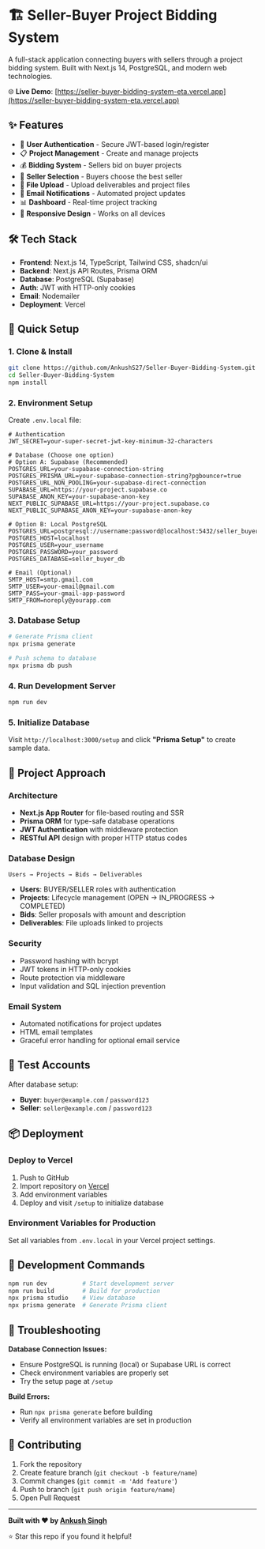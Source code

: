 # 🏗️ Seller-Buyer Project Bidding System

A full-stack application connecting buyers with sellers through a project bidding system. Built with Next.js 14, PostgreSQL, and modern web technologies.

🌐 **Live Demo**: [https://seller-buyer-bidding-system-eta.vercel.app](https://seller-buyer-bidding-system-eta.vercel.app)

## ✨ Features

- 🔐 **User Authentication** - Secure JWT-based login/register
- 📋 **Project Management** - Create and manage projects
- 💰 **Bidding System** - Sellers bid on buyer projects
- 👥 **Seller Selection** - Buyers choose the best seller
- 📁 **File Upload** - Upload deliverables and project files
- 📧 **Email Notifications** - Automated project updates
- 📊 **Dashboard** - Real-time project tracking
- 📱 **Responsive Design** - Works on all devices

## 🛠 Tech Stack

- **Frontend**: Next.js 14, TypeScript, Tailwind CSS, shadcn/ui
- **Backend**: Next.js API Routes, Prisma ORM
- **Database**: PostgreSQL (Supabase)
- **Auth**: JWT with HTTP-only cookies
- **Email**: Nodemailer
- **Deployment**: Vercel

## 🚀 Quick Setup

### 1. Clone & Install
```bash
git clone https://github.com/AnkushS27/Seller-Buyer-Bidding-System.git
cd Seller-Buyer-Bidding-System
npm install
```

### 2. Environment Setup
Create `.env.local` file:

```env
# Authentication
JWT_SECRET=your-super-secret-jwt-key-minimum-32-characters

# Database (Choose one option)
# Option A: Supabase (Recommended)
POSTGRES_URL=your-supabase-connection-string
POSTGRES_PRISMA_URL=your-supabase-connection-string?pgbouncer=true
POSTGRES_URL_NON_POOLING=your-supabase-direct-connection
SUPABASE_URL=https://your-project.supabase.co
SUPABASE_ANON_KEY=your-supabase-anon-key
NEXT_PUBLIC_SUPABASE_URL=https://your-project.supabase.co
NEXT_PUBLIC_SUPABASE_ANON_KEY=your-supabase-anon-key

# Option B: Local PostgreSQL
POSTGRES_URL=postgresql://username:password@localhost:5432/seller_buyer_db
POSTGRES_HOST=localhost
POSTGRES_USER=your_username
POSTGRES_PASSWORD=your_password
POSTGRES_DATABASE=seller_buyer_db

# Email (Optional)
SMTP_HOST=smtp.gmail.com
SMTP_USER=your-email@gmail.com
SMTP_PASS=your-gmail-app-password
SMTP_FROM=noreply@yourapp.com
```

### 3. Database Setup
```bash
# Generate Prisma client
npx prisma generate

# Push schema to database
npx prisma db push
```

### 4. Run Development Server
```bash
npm run dev
```

### 5. Initialize Database
Visit `http://localhost:3000/setup` and click **"Prisma Setup"** to create sample data.

## 🎯 Project Approach

### Architecture
- **Next.js App Router** for file-based routing and SSR
- **Prisma ORM** for type-safe database operations
- **JWT Authentication** with middleware protection
- **RESTful API** design with proper HTTP status codes

### Database Design
```
Users → Projects → Bids → Deliverables
```
- **Users**: BUYER/SELLER roles with authentication
- **Projects**: Lifecycle management (OPEN → IN_PROGRESS → COMPLETED)
- **Bids**: Seller proposals with amount and description
- **Deliverables**: File uploads linked to projects

### Security
- Password hashing with bcrypt
- JWT tokens in HTTP-only cookies
- Route protection via middleware
- Input validation and SQL injection prevention

### Email System
- Automated notifications for project updates
- HTML email templates
- Graceful error handling for optional email service

## 🧪 Test Accounts

After database setup:
- **Buyer**: `buyer@example.com` / `password123`
- **Seller**: `seller@example.com` / `password123`

## 📦 Deployment

### Deploy to Vercel
1. Push to GitHub
2. Import repository on [Vercel](https://vercel.com)
3. Add environment variables
4. Deploy and visit `/setup` to initialize database

### Environment Variables for Production
Set all variables from `.env.local` in your Vercel project settings.

## 🔧 Development Commands

```bash
npm run dev          # Start development server
npm run build        # Build for production
npx prisma studio    # View database
npx prisma generate  # Generate Prisma client
```

## 🐛 Troubleshooting

**Database Connection Issues:**
- Ensure PostgreSQL is running (local) or Supabase URL is correct
- Check environment variables are properly set
- Try the setup page at `/setup`

**Build Errors:**
- Run `npx prisma generate` before building
- Verify all environment variables are set in production

## 🤝 Contributing

1. Fork the repository
2. Create feature branch (`git checkout -b feature/name`)
3. Commit changes (`git commit -m 'Add feature'`)
4. Push to branch (`git push origin feature/name`)
5. Open Pull Request

---

**Built with ❤️ by [Ankush Singh](https://github.com/AnkushS27)**

⭐ Star this repo if you found it helpful!